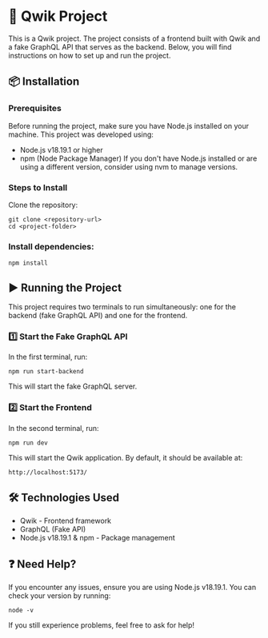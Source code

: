 # 🚀 Qwik Project
This is a Qwik project. The project consists of a frontend built with Qwik and a fake GraphQL API that serves as the backend. Below, you will find instructions on how to set up and run the project.

## 📦 Installation
### Prerequisites
Before running the project, make sure you have Node.js installed on your machine. This project was developed using:

- Node.js v18.19.1 or higher
- npm (Node Package Manager)
If you don't have Node.js installed or are using a different version, consider using nvm to manage versions.

### Steps to Install
Clone the repository:

```
git clone <repository-url>
cd <project-folder>
```

### Install dependencies:

```
npm install
```

## ▶️ Running the Project
This project requires two terminals to run simultaneously: one for the backend (fake GraphQL API) and one for the frontend.

### 1️⃣ Start the Fake GraphQL API
In the first terminal, run:

```
npm run start-backend
```
This will start the fake GraphQL server.

### 2️⃣ Start the Frontend
In the second terminal, run:

```
npm run dev
```

This will start the Qwik application. By default, it should be available at:
```
http://localhost:5173/
```

## 🛠️ Technologies Used
- Qwik - Frontend framework
- GraphQL (Fake API)
- Node.js v18.19.1 & npm - Package management

## ❓ Need Help?
If you encounter any issues, ensure you are using Node.js v18.19.1. You can check your version by running:

```
node -v
```
If you still experience problems, feel free to ask for help!

